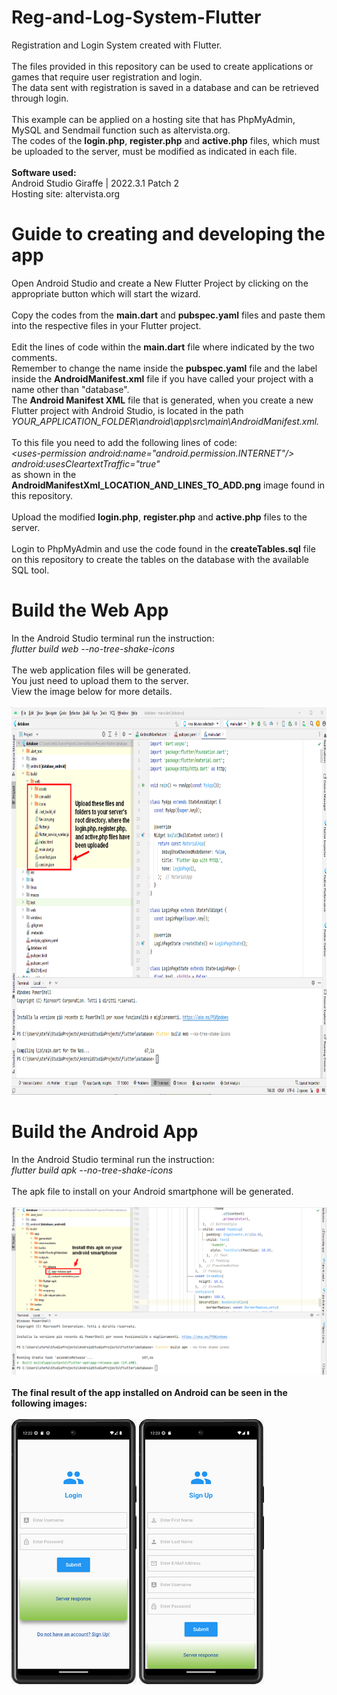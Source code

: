 # Reg-and-Log-System-Flutter
Registration and Login System created with Flutter.
 <br>
 <br>
The files provided in this repository can be used to create applications or games that require user registration and login.
 <br>
The data sent with registration is saved in a database and can be retrieved through login.
 <br>
 <br>
This example can be applied on a hosting site that has PhpMyAdmin, MySQL and Sendmail function such as altervista.org.
 <br>
The codes of the <b>login.php</b>, <b>register.php</b> and <b>active.php</b> files, which must be uploaded to the server, must be modified as indicated in each file.
 <br>
 <br>
<b>Software used:</b>
 <br>
Android Studio Giraffe | 2022.3.1 Patch 2
 <br>
Hosting site: altervista.org
# Guide to creating and developing the app
Open Android Studio and create a New Flutter Project by clicking on the appropriate button which will start the wizard.
 <br>
 <br>
Copy the codes from the <b>main.dart</b> and <b>pubspec.yaml</b> files and paste them into the respective files in your Flutter project.
 <br>
 <br>
Edit the lines of code within the <b>main.dart</b> file where indicated by the two comments.
 <br>
Remember to change the name inside the <b>pubspec.yaml</b> file and the label inside the <b>AndroidManifest.xml</b> file if you have called your project with a name other than "database".
 <br>
The <b>Android Manifest XML</b> file that is generated, when you create a new Flutter project with Android Studio, is located in the path <i>YOUR_APPLICATION_FOLDER\android\app\src\main\AndroidManifest.xml.</i>
 <br>
 <br>
To this file you need to add the following lines of code:
 <br>
<i>\<uses-permission android:name="android.permission.INTERNET"/\></i>
 <br>
<i>android:usesCleartextTraffic="true"</i>
 <br>
as shown in the <b>AndroidManifestXml_LOCATION_AND_LINES_TO_ADD.png</b> image found in this repository.
 <br>
 <br>
Upload the modified <b>login.php</b>, <b>register.php</b> and <b>active.php</b> files to the server.
 <br>
 <br>
Login to PhpMyAdmin and use the code found in the <b>createTables.sql</b> file on this repository to create the tables on the database with the available SQL tool.
# Build the Web App
 In the Android Studio terminal run the instruction:
 <br>
 <i>flutter build web --no-tree-shake-icons</i>
 <br><br>
 The web application files will be generated. 
 <br>
 You just need to upload them to the server. 
 <br>
 View the image below for more details.
 <br>
 <br>
 <img src="web_build.png" alt="screen android 1" width="800" height="620">
# Build the Android App
In the Android Studio terminal run the instruction:
 <br>
<i>flutter build apk --no-tree-shake-icons</i>
 <br><br>
The apk file to install on your Android smartphone will be generated.
 <br>
 <br>
<img src="android_app.png" alt="screen android 1" width="800">
 <br>
 <br>
<b>The final result of the app installed on Android can be seen in the following images:</b>
 <br>
 <br>
<img src="screen_app_android_1.png" alt="screen android 1" width="200">
<img src="screen_app_android_2.png" alt="screen android 1" width="200">
